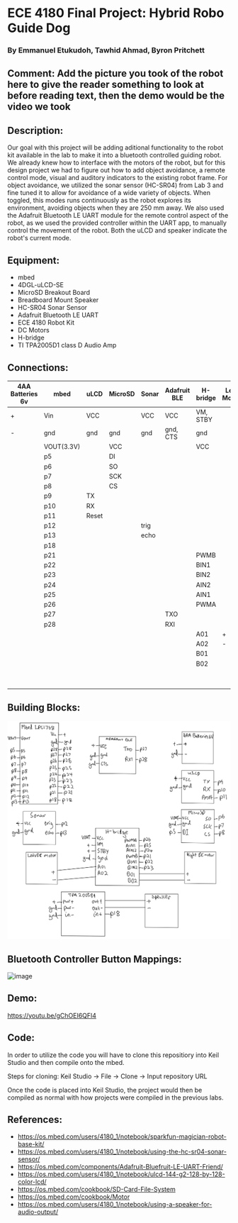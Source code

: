 # ECE 4180 Final Project: Hybrid Robo Guide Dog
### By Emmanuel Etukudoh, Tawhid Ahmad, Byron Pritchett
## Comment: Add the picture you took of the robot here to give the reader something to look at before reading text, then the demo would be the video we took
## Description: 
Our goal with this project will be adding aditional functionality to the robot kit available in the lab to make it into a bluetooth controlled guiding robot. We already knew how to interface with the motors of the robot, but for this design project we had to figure out how to add object avoidance, a remote control mode, visual and auditory indicators to the existing robot frame. For object avoidance, we utilized the sonar sensor (HC-SR04) from Lab 3 and fine tuned it to allow for avoidance of a wide variety of objects. When toggled, this modes runs continuously as the robot explores its environment, avoiding objects when they are 250 mm away. We also used the Adafruit Bluetooth LE UART module for the remote control aspect of the robot, as we used the provided controller within the UART app, to manually control the movement of the robot. Both the uLCD and speaker indicate the robot's current mode.

## Equipment:
* mbed
* 4DGL-uLCD-SE
* MicroSD Breakout Board
* Breadboard Mount Speaker
* HC-SR04 Sonar Sensor
* Adafruit Bluetooth LE UART
* ECE 4180 Robot Kit
* DC Motors
* H-bridge
* TI TPA2005D1 class D Audio Amp

## Connections:
| 4AA Batteries 6v | mbed | uLCD | MicroSD | Sonar | Adafruit BLE | H-bridge | Left Motor | Right Motor | TPA2005D1 | Speaker |
| --- | --- | --- | --- | --- | --- | --- | --- | --- | --- | --- |
|+     |Vin     |VCC     |     |VCC     |VCC     |VM, STBY     |     |     |pwr +     |
|-     |gnd     |gnd     |gnd     |gnd     |gnd, CTS     |gnd     |     |     |pwr -, in -     |
|     |VOUT(3.3V)     |     |VCC     |     |     |VCC     |     |     |     |
|     |p5     |     |DI     |     |     |     |     |     |     |
|     |p6     |     |SO     |     |     |     |     |     |     |
|     |p7     |     |SCK     |     |     |     |     |     |     |
|     |p8     |     |CS     |     |     |     |     |     |     |
|     |p9     |TX     |     |     |     |     |     |     |     |
|     |p10     |RX     |     |     |     |     |     |     |     |
|     |p11     |Reset     |     |     |     |     |     |     |     |
|     |p12     |     |     |trig     |     |     |     |     |     |
|     |p13     |     |     |echo     |     |     |     |     |     |
|     |p18     |     |     |     |     |     |     |     |in +     |
|     |p21     |     |     |     |     |PWMB     |     |     |     |
|     |p22     |     |     |     |     |BIN1     |     |     |     |
|     |p23     |     |     |     |     |BIN2     |     |     |     |
|     |p24     |     |     |     |     |AIN2     |     |     |     |
|     |p25     |     |     |     |     |AIN1     |     |     |     |
|     |p26     |     |     |     |     |PWMA     |     |     |     |
|     |p27     |     |     |     |TXO     |     |     |     |     |
|     |p28     |     |     |     |RXI     |     |     |     |     |
|     |     |     |     |     |     |A01     |+     |     |     |
|     |     |     |     |     |     |A02     |-     |     |     |
|     |     |     |     |     |     |B01     |     |+     |     |
|     |     |     |     |     |     |B02     |     |-     |     |
|     |     |     |     |     |     |     |     |     |out +     |+
|     |     |     |     |     |     |     |     |     |out -     |-

## Building Blocks:
![alt text](building_blocks.jpg)

## Bluetooth Controller Button Mappings:
<img width="482" alt="image" src="https://github.com/emmanuel-et/mbedHybridRoboGuideDog/assets/115197111/76860d23-350b-44e5-b7e7-139218079771">


## Demo:
https://youtu.be/gChOEI6QFl4

## Code:
In order to utilize the code you will have to clone this repositiory into Keil Studio and then compile onto the mbed. 

Steps for cloning:
Keil Studio -> File -> Clone -> Input repository URL 

Once the code is placed into Keil Studio, the project would then be compiled as normal with how projects were compiled in the previous labs. 

## References:
* https://os.mbed.com/users/4180_1/notebook/sparkfun-magician-robot-base-kit/
* https://os.mbed.com/users/4180_1/notebook/using-the-hc-sr04-sonar-sensor/
* https://os.mbed.com/components/Adafruit-Bluefruit-LE-UART-Friend/
* https://os.mbed.com/users/4180_1/notebook/ulcd-144-g2-128-by-128-color-lcd/
* https://os.mbed.com/cookbook/SD-Card-File-System
* https://os.mbed.com/cookbook/Motor
* https://os.mbed.com/users/4180_1/notebook/using-a-speaker-for-audio-output/
